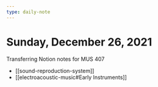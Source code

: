 ```yaml
---
type: daily-note
---
```


# Sunday, December 26, 2021

Transferring Notion notes for MUS 407

- [[sound-reproduction-system]]
- [[electroacoustic-music#Early Instruments]]
